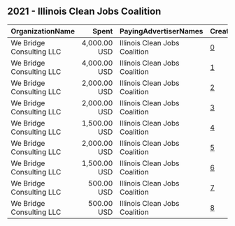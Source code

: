 ## 2021 - Illinois Clean Jobs Coalition 
|OrganizationName|Spent|PayingAdvertiserNames|CreativeUrls|Impressions|Genders|AgeBrackets|CountryCodes|BillingAddresses|CandidateBallotInformation|
|:---|---:|:---|:---|---:|:---|:---|:---|:---|:---|
|We Bridge Consulting LLC|4,000.00 USD|Illinois Clean Jobs Coalition|[0](https://www.snap.com/political-ads/asset/8a8e008582d711b0f53fe95714d19e84d7e65ba7746c3cfda3fe208a7ecf28e8?mediaType=mp4)|2,086,343|||united states|US||
|We Bridge Consulting LLC|4,000.00 USD|Illinois Clean Jobs Coalition|[1](https://www.snap.com/political-ads/asset/8e7a18c50a40d27a113e6b9a47f47465e6fc1c2f92cc6de6d806885121e5665d?mediaType=mp4)|2,015,470||16+|united states|US||
|We Bridge Consulting LLC|2,000.00 USD|Illinois Clean Jobs Coalition|[2](https://www.snap.com/political-ads/asset/6f3252bb95029869160c73b55d472859a1c5832f7a41438a337d65f4c9817dc6?mediaType=mp4)|1,333,517|||united states|US||
|We Bridge Consulting LLC|2,000.00 USD|Illinois Clean Jobs Coalition|[3](https://www.snap.com/political-ads/asset/230d8a38b5f3960fb2e4ddb61e8397fe09ea689f029779a500f41374ea1e6c85?mediaType=mp4)|1,115,009|||united states|US||
|We Bridge Consulting LLC|1,500.00 USD|Illinois Clean Jobs Coalition|[4](https://www.snap.com/political-ads/asset/71f308eb9e2c4d46c390d8ee5b97c0e48d649f17f6309eace1f2ce0a6dde00a9?mediaType=jpg)|853,541||29-|united states|US||
|We Bridge Consulting LLC|2,000.00 USD|Illinois Clean Jobs Coalition|[5](https://www.snap.com/political-ads/asset/ef5e961e4ac9990c67f2203f41c75c4bb525759cd4fe26fa896d947e084ae220?mediaType=mp4)|830,541|||united states|US|Illinois Clean Jobs Coalition|
|We Bridge Consulting LLC|1,500.00 USD|Illinois Clean Jobs Coalition|[6](https://www.snap.com/political-ads/asset/71f308eb9e2c4d46c390d8ee5b97c0e48d649f17f6309eace1f2ce0a6dde00a9?mediaType=jpg)|300,871||30+|united states|US||
|We Bridge Consulting LLC|500.00 USD|Illinois Clean Jobs Coalition|[7](https://www.snap.com/political-ads/asset/324edd451a3eab5787aeb50419e4d9f437f79605f95a4f31ab50955d168e755b?mediaType=jpg)|286,831||16+|united states|US||
|We Bridge Consulting LLC|500.00 USD|Illinois Clean Jobs Coalition|[8](https://www.snap.com/political-ads/asset/8e7a18c50a40d27a113e6b9a47f47465e6fc1c2f92cc6de6d806885121e5665d?mediaType=mp4)|283,786||16+|united states|US||
